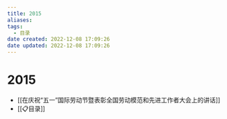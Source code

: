 ```yaml
---
title: 2015
aliases:
tags:
  - 目录
date created: 2022-12-08 17:09:26
date updated: 2022-12-08 17:09:26
---
```


# 2015

- [[在庆祝“五一”国际劳动节暨表彰全国劳动模范和先进工作者大会上的讲话]]
- [[📋目录]]
